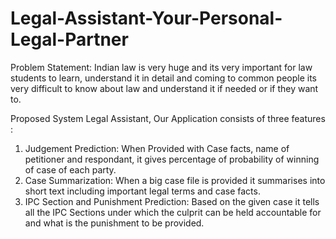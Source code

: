 # Legal-Assistant-Your-Personal-Legal-Partner
Problem Statement:
Indian law is very huge and its very important for law students to learn, understand it in detail and coming to common people its very difficult to know about law and understand it if needed or if they want to.

Proposed System
Legal Assistant, Our Application consists of
three features :
 
 1. Judgement Prediction: When Provided
 with Case facts, name of petitioner and
 respondant, it gives percentage of
 probability of winning of case of each
 party.
 2. Case Summarization: When a big case file
 is provided it summarises into short text
 including important legal terms and case
 facts.
 3. IPC Section and Punishment Prediction:
 Based on the given case it tells all the IPC
 Sections under which the culprit can be held
 accountable for and what is the punishment
 to be provided.


